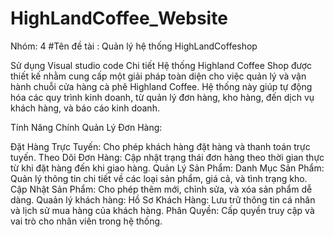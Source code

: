# HighLandCoffee_Website 
Nhóm: 4
#Tên đề tài : Quản lý hệ thống HighLandCoffeshop  

Sử dụng
Visual studio code
Chi tiết
Hệ thống Highland Coffee Shop được thiết kế nhằm cung cấp một giải pháp toàn diện cho việc quản lý và vận hành chuỗi cửa hàng cà phê Highland Coffee. Hệ thống này giúp tự động hóa các quy trình kinh doanh, từ quản lý đơn hàng, kho hàng, đến dịch vụ khách hàng, và báo cáo kinh doanh.

Tính Năng Chính
Quản Lý Đơn Hàng:

Đặt Hàng Trực Tuyến: Cho phép khách hàng đặt hàng và thanh toán trực tuyến.
Theo Dõi Đơn Hàng: Cập nhật trạng thái đơn hàng theo thời gian thực từ khi đặt hàng đến khi giao hàng.
Quản Lý Sản Phẩm:
Danh Mục Sản Phẩm: Quản lý thông tin chi tiết về các loại sản phẩm, giá cả, và tình trạng kho.
Cập Nhật Sản Phẩm: Cho phép thêm mới, chỉnh sửa, và xóa sản phẩm dễ dàng.
Quaản lý khách hàng: 
Hồ Sơ Khách Hàng: Lưu trữ thông tin cá nhân và lịch sử mua hàng của khách hàng.
Phân Quyền: Cấp quyền truy cập và vai trò cho nhân viên trong hệ thống.


